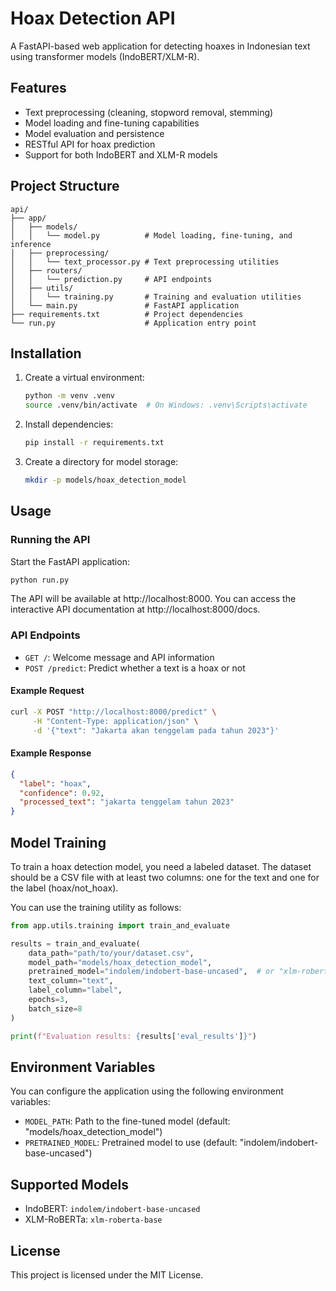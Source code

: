# Hoax Detection API

A FastAPI-based web application for detecting hoaxes in Indonesian text using transformer models (IndoBERT/XLM-R).

## Features

- Text preprocessing (cleaning, stopword removal, stemming)
- Model loading and fine-tuning capabilities
- Model evaluation and persistence
- RESTful API for hoax prediction
- Support for both IndoBERT and XLM-R models

## Project Structure

```
api/
├── app/
│   ├── models/
│   │   └── model.py          # Model loading, fine-tuning, and inference
│   ├── preprocessing/
│   │   └── text_processor.py # Text preprocessing utilities
│   ├── routers/
│   │   └── prediction.py     # API endpoints
│   ├── utils/
│   │   └── training.py       # Training and evaluation utilities
│   └── main.py               # FastAPI application
├── requirements.txt          # Project dependencies
└── run.py                    # Application entry point
```

## Installation

1. Create a virtual environment:
   ```bash
   python -m venv .venv
   source .venv/bin/activate  # On Windows: .venv\Scripts\activate
   ```

2. Install dependencies:
   ```bash
   pip install -r requirements.txt
   ```

3. Create a directory for model storage:
   ```bash
   mkdir -p models/hoax_detection_model
   ```

## Usage

### Running the API

Start the FastAPI application:

```bash
python run.py
```

The API will be available at http://localhost:8000. You can access the interactive API documentation at http://localhost:8000/docs.

### API Endpoints

- `GET /`: Welcome message and API information
- `POST /predict`: Predict whether a text is a hoax or not

#### Example Request

```bash
curl -X POST "http://localhost:8000/predict" \
     -H "Content-Type: application/json" \
     -d '{"text": "Jakarta akan tenggelam pada tahun 2023"}'
```

#### Example Response

```json
{
  "label": "hoax",
  "confidence": 0.92,
  "processed_text": "jakarta tenggelam tahun 2023"
}
```

## Model Training

To train a hoax detection model, you need a labeled dataset. The dataset should be a CSV file with at least two columns: one for the text and one for the label (hoax/not_hoax).

You can use the training utility as follows:

```python
from app.utils.training import train_and_evaluate

results = train_and_evaluate(
    data_path="path/to/your/dataset.csv",
    model_path="models/hoax_detection_model",
    pretrained_model="indolem/indobert-base-uncased",  # or "xlm-roberta-base"
    text_column="text",
    label_column="label",
    epochs=3,
    batch_size=8
)

print(f"Evaluation results: {results['eval_results']}")
```

## Environment Variables

You can configure the application using the following environment variables:

- `MODEL_PATH`: Path to the fine-tuned model (default: "models/hoax_detection_model")
- `PRETRAINED_MODEL`: Pretrained model to use (default: "indolem/indobert-base-uncased")

## Supported Models

- IndoBERT: `indolem/indobert-base-uncased`
- XLM-RoBERTa: `xlm-roberta-base`

## License

This project is licensed under the MIT License.

